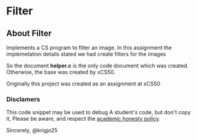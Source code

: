 # Filter

## About Filter

Implements a CS program to filter an image. In this assignment the implemetation details stated we had create filters for the images

So the document <strong>helper.c</strong> is the only code document which was created. Otherwise, the base was created by xCS50.

Originally this project was created as an assignment at xCS50

###  Disclamers

This code snippet may be used to debug
A student's code, but don't copy it,
Please be aware, and respect the [academic honesty policy](https://cs50.harvard.edu/x/2023/honesty/).

Sincerely,
@krigjo25
